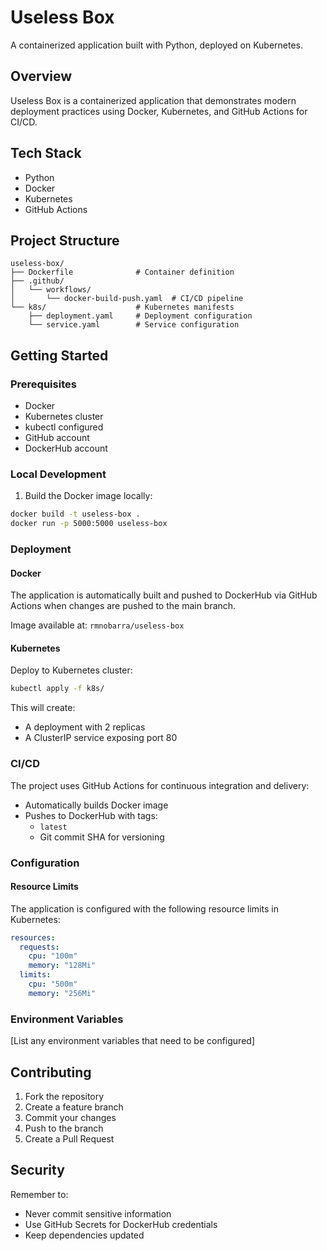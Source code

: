 # Useless Box

A containerized application built with Python, deployed on Kubernetes.

## Overview

Useless Box is a containerized application that demonstrates modern deployment practices using Docker, Kubernetes, and GitHub Actions for CI/CD.

## Tech Stack

- Python
- Docker
- Kubernetes
- GitHub Actions

## Project Structure

```
useless-box/
├── Dockerfile              # Container definition
├── .github/
│   └── workflows/         
│       └── docker-build-push.yaml  # CI/CD pipeline
└── k8s/                    # Kubernetes manifests
    ├── deployment.yaml     # Deployment configuration
    └── service.yaml        # Service configuration
```

## Getting Started

### Prerequisites

- Docker
- Kubernetes cluster
- kubectl configured
- GitHub account
- DockerHub account

### Local Development

1. Build the Docker image locally:
```bash
docker build -t useless-box .
docker run -p 5000:5000 useless-box
```

### Deployment

#### Docker

The application is automatically built and pushed to DockerHub via GitHub Actions when changes are pushed to the main branch.

Image available at: `rmnobarra/useless-box`

#### Kubernetes

Deploy to Kubernetes cluster:

```bash
kubectl apply -f k8s/
```

This will create:
- A deployment with 2 replicas
- A ClusterIP service exposing port 80

### CI/CD

The project uses GitHub Actions for continuous integration and delivery:
- Automatically builds Docker image
- Pushes to DockerHub with tags:
  - `latest`
  - Git commit SHA for versioning

### Configuration

#### Resource Limits

The application is configured with the following resource limits in Kubernetes:

```yaml
resources:
  requests:
    cpu: "100m"
    memory: "128Mi"
  limits:
    cpu: "500m"
    memory: "256Mi"
```

### Environment Variables

[List any environment variables that need to be configured]

## Contributing

1. Fork the repository
2. Create a feature branch
3. Commit your changes
4. Push to the branch
5. Create a Pull Request

## Security

Remember to:
- Never commit sensitive information
- Use GitHub Secrets for DockerHub credentials
- Keep dependencies updated

